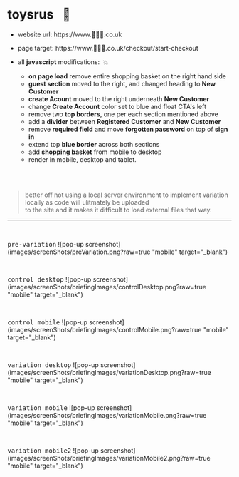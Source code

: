 # toysrus  &nbsp; :hammer:
- website url: https://www.:japanese_goblin::japanese_goblin::japanese_goblin:.co.uk
- page target: https://www.:japanese_goblin::japanese_goblin::japanese_goblin:.co.uk/checkout/start-checkout
- all **javascript** modifications:   &nbsp;:collision:

    - **on page load** remove entire shopping basket on the right hand side
    - **guest section** moved to the right, and changed heading to **New Customer**
    - **create Acount** moved to the right underneath **New Customer**
    - change **Create Account** color set to blue and float CTA's left
    - remove two **top borders**, one per each section mentioned above
    - add a **divider** between **Registered Customer** and **New Customer**
    - remove **required field** and move **forgotten password** on top of **sign in**
    - extend top **blue border** across both sections
    - add **shopping basket** from mobile to desktop
    - render in mobile, desktop and tablet.
    
 <br/> <br/>  
> better off not using a local server environment to implement variation locally as code will ulitmately be uploaded        
to the site and it makes it difficult to load external files that way.        
    
    
  <hr />
  
   <br />
  
  <kbd>pre-variation</kbd>
  ![pop-up screenshot](images/screenShots/preVariation.png?raw=true "mobile" target="_blank")
  
  
  <br />
  
  <kbd>control desktop</kbd>
  ![pop-up screenshot](images/screenShots/briefingImages/controlDesktop.png?raw=true "mobile" target="_blank")
  
  
  <br />
  
  <kbd>control mobile</kbd>
  ![pop-up screenshot](images/screenShots/briefingImages/controlMobile.png?raw=true "mobile" target="_blank")
  
  
  <br />
  
  <kbd>variation desktop</kbd>
  ![pop-up screenshot](images/screenShots/briefingImages/variationDesktop.png?raw=true "mobile" target="_blank")
  
  
  <br />
  
  <kbd>variation mobile</kbd>
  ![pop-up screenshot](images/screenShots/briefingImages/variationMobile.png?raw=true "mobile" target="_blank")
  
   <br />
  
  <kbd>variation mobile2</kbd>
  ![pop-up screenshot](images/screenShots/briefingImages/variationMobile2.png?raw=true "mobile" target="_blank")

